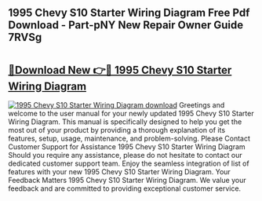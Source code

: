 ## 1995 Chevy S10 Starter Wiring Diagram Free Pdf Download - Part-pNY New Repair Owner Guide 7RVSg

# <h2><a href="http://dfk88a3.blite.top/?on=1995+Chevy+S10+Starter+Wiring+Diagram">🔗Download New 👉🔴 1995 Chevy S10 Starter Wiring Diagram</a></h2>

[![1995 Chevy S10 Starter Wiring Diagram download](https://i.imgur.com/lujVjoI.png)](http://dfk88a3.blite.top/?on=1995+Chevy+S10+Starter+Wiring+Diagram)
Greetings and welcome to the user manual for your newly updated 1995 Chevy S10 Starter Wiring Diagram. This manual is specifically designed to help you get the most out of your product by providing a thorough explanation of its features, setup, usage, maintenance, and problem-solving. Please Contact Customer Support for Assistance 1995 Chevy S10 Starter Wiring Diagram Should you require any assistance, please do not hesitate to contact our dedicated customer support team. Enjoy the seamless integration of list of features with your new 1995 Chevy S10 Starter Wiring Diagram. Your Feedback Matters 1995 Chevy S10 Starter Wiring Diagram. We value your feedback and are committed to providing exceptional customer service.
